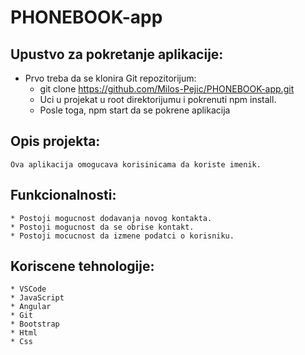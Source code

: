 # PHONEBOOK-app


## Upustvo za pokretanje aplikacije:

* Prvo treba da se klonira  Git repozitorijum:
    * git clone https://github.com/Milos-Pejic/PHONEBOOK-app.git
    * Uci u projekat u root direktorijumu i pokrenuti npm install.
    * Posle toga, npm start da se pokrene aplikacija

## Opis projekta:
    Ova aplikacija omogucava korisinicama da koriste imenik.

## Funkcionalnosti:
    * Postoji mogucnost dodavanja novog kontakta.
    * Postoji mogucnost da se obrise kontakt.
    * Postoji mocucnost da izmene podatci o korisniku.

## Koriscene tehnologije:
    * VSCode
    * JavaScript
    * Angular
    * Git
    * Bootstrap
    * Html
    * Css